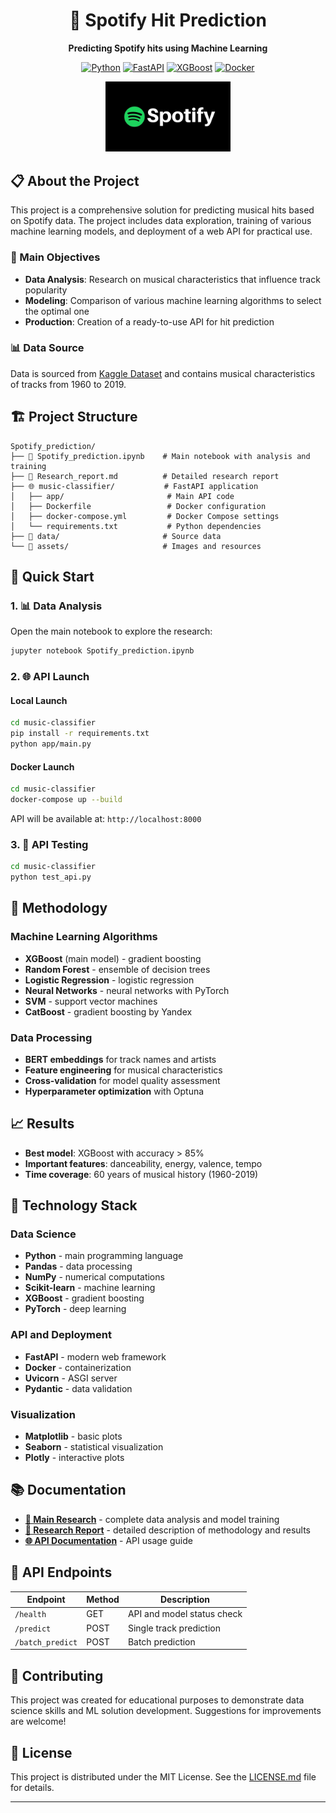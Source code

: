 <div align="center">

# 🎵 Spotify Hit Prediction

**Predicting Spotify hits using Machine Learning**

[![Python](https://img.shields.io/badge/Python-3.8+-blue.svg)](https://python.org)
[![FastAPI](https://img.shields.io/badge/FastAPI-0.68+-green.svg)](https://fastapi.tiangolo.com)
[![XGBoost](https://img.shields.io/badge/XGBoost-1.5+-orange.svg)](https://xgboost.readthedocs.io)
[![Docker](https://img.shields.io/badge/Docker-Ready-blue.svg)](https://docker.com)

<img src="assets/spotify_logo.png" alt="Spotify Logo" width="200"/>

</div>

## 📋 About the Project

This project is a comprehensive solution for predicting musical hits based on Spotify data. The project includes data exploration, training of various machine learning models, and deployment of a web API for practical use.

### 🎯 Main Objectives

- **Data Analysis**: Research on musical characteristics that influence track popularity
- **Modeling**: Comparison of various machine learning algorithms to select the optimal one
- **Production**: Creation of a ready-to-use API for hit prediction

### 📊 Data Source

Data is sourced from [Kaggle Dataset](https://www.kaggle.com/theoverman/the-spotify-hit-predictor-dataset) and contains musical characteristics of tracks from 1960 to 2019.

## 🏗️ Project Structure

```
Spotify_prediction/
├── 📓 Spotify_prediction.ipynb    # Main notebook with analysis and training
├── 📄 Research_report.md          # Detailed research report
├── 🌐 music-classifier/           # FastAPI application
│   ├── app/                       # Main API code
│   ├── Dockerfile                 # Docker configuration
│   ├── docker-compose.yml         # Docker Compose settings
│   └── requirements.txt           # Python dependencies
├── 📁 data/                       # Source data
└── 📁 assets/                     # Images and resources
```

## 🚀 Quick Start

### 1. 📊 Data Analysis

Open the main notebook to explore the research:
```bash
jupyter notebook Spotify_prediction.ipynb
```

### 2. 🌐 API Launch

#### Local Launch
```bash
cd music-classifier
pip install -r requirements.txt
python app/main.py
```

#### Docker Launch
```bash
cd music-classifier
docker-compose up --build
```

API will be available at: `http://localhost:8000`

### 3. 🧪 API Testing
```bash
cd music-classifier
python test_api.py
```

## 🔬 Methodology

### Machine Learning Algorithms
- **XGBoost** (main model) - gradient boosting
- **Random Forest** - ensemble of decision trees  
- **Logistic Regression** - logistic regression
- **Neural Networks** - neural networks with PyTorch
- **SVM** - support vector machines
- **CatBoost** - gradient boosting by Yandex

### Data Processing
- **BERT embeddings** for track names and artists
- **Feature engineering** for musical characteristics
- **Cross-validation** for model quality assessment
- **Hyperparameter optimization** with Optuna

## 📈 Results

- **Best model**: XGBoost with accuracy > 85%
- **Important features**: danceability, energy, valence, tempo
- **Time coverage**: 60 years of musical history (1960-2019)

## 🔧 Technology Stack

### Data Science
- **Python** - main programming language
- **Pandas** - data processing
- **NumPy** - numerical computations
- **Scikit-learn** - machine learning
- **XGBoost** - gradient boosting
- **PyTorch** - deep learning

### API and Deployment
- **FastAPI** - modern web framework
- **Docker** - containerization
- **Uvicorn** - ASGI server
- **Pydantic** - data validation

### Visualization
- **Matplotlib** - basic plots
- **Seaborn** - statistical visualization
- **Plotly** - interactive plots

## 📚 Documentation

- **[📓 Main Research](Spotify_prediction.ipynb)** - complete data analysis and model training
- **[📄 Research Report](Research_report.md)** - detailed description of methodology and results
- **[🌐 API Documentation](music-classifier/README.md)** - API usage guide

## 🔗 API Endpoints

| Endpoint | Method | Description |
|----------|--------|-------------|
| `/health` | GET | API and model status check |
| `/predict` | POST | Single track prediction |
| `/batch_predict` | POST | Batch prediction |

## 🤝 Contributing

This project was created for educational purposes to demonstrate data science skills and ML solution development. Suggestions for improvements are welcome!

## 📄 License

This project is distributed under the MIT License. See the [LICENSE.md](LICENSE.md) file for details.

---